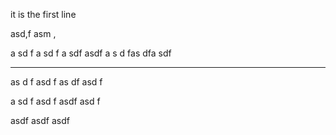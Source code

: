 it is the first line

asd,f asm ,

a sd
f
a sd
f a
sdf
 asdf
 a
 s d
 fas
  dfa
  sdf

---------------------------------
as
d f
asd
f as
df
asd
f 

a
sd f
asd
f 
asdf
 asd
 f

 asdf asdf asdf